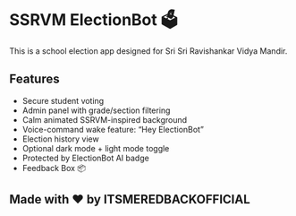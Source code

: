 # SSRVM ElectionBot 🗳️

This is a school election app designed for Sri Sri Ravishankar Vidya Mandir.

## Features
- Secure student voting
- Admin panel with grade/section filtering
- Calm animated SSRVM-inspired background
- Voice-command wake feature: “Hey ElectionBot”
- Election history view
- Optional dark mode + light mode toggle
- Protected by ElectionBot AI badge
- Feedback Box 📦

## Made with ❤️ by ITSMEREDBACKOFFICIAL
